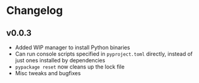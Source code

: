 # Changelog

## v0.0.3
- Added WIP manager to install Python binaries
- Can run console scripts specified in `pyproject.toml` directly, instead of just
ones installed by dependencies
- `pypackage reset` now cleans up the lock file
- Misc tweaks and bugfixes